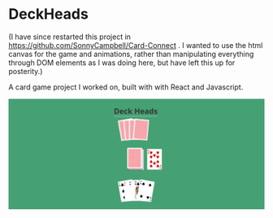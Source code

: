# DeckHeads

(I have since restarted this project in https://github.com/SonnyCampbell/Card-Connect . I wanted to use the html canvas for the game and animations, rather than manipulating everything through DOM elements as I was doing here, but have left this up for posterity.)

A card game project I worked on, built with with React and Javascript. 

![Screenshot](https://github.com/SonnyCampbell/DeckHeads/blob/master/deckheads.png?raw=true "Screenshot")
